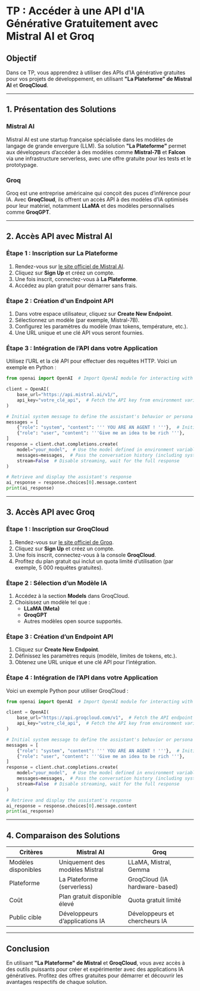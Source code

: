 # TP : Accéder à une API d'IA Générative Gratuitement avec Mistral AI et Groq

## **Objectif**
Dans ce TP, vous apprendrez à utiliser des APIs d’IA générative gratuites pour vos projets de développement, en utilisant **"La Plateforme" de Mistral AI** et **GroqCloud**.

---

## **1. Présentation des Solutions**

### **Mistral AI**
Mistral AI est une startup française spécialisée dans les modèles de langage de grande envergure (LLM). Sa solution **"La Plateforme"** permet aux développeurs d’accéder à des modèles comme **Mistral-7B** et **Falcon** via une infrastructure serverless, avec une offre gratuite pour les tests et le prototypage.

### **Groq**
Groq est une entreprise américaine qui conçoit des puces d’inférence pour IA. Avec **GroqCloud**, ils offrent un accès API à des modèles d’IA optimisés pour leur matériel, notamment **LLaMA** et des modèles personnalisés comme **GroqGPT**.

---

## **2. Accès API avec Mistral AI**

### **Étape 1 : Inscription sur La Plateforme**
1. Rendez-vous sur [le site officiel de Mistral AI](https://mistral.ai).
2. Cliquez sur **Sign Up** et créez un compte.
3. Une fois inscrit, connectez-vous à **La Plateforme**.
4. Accédez au plan gratuit pour démarrer sans frais.

### **Étape 2 : Création d'un Endpoint API**
1. Dans votre espace utilisateur, cliquez sur **Create New Endpoint**.
2. Sélectionnez un modèle (par exemple, Mistral-7B).
3. Configurez les paramètres du modèle (max tokens, température, etc.).
4. Une URL unique et une clé API vous seront fournies.

### **Étape 3 : Intégration de l’API dans votre Application**
Utilisez l’URL et la clé API pour effectuer des requêtes HTTP. Voici un exemple en Python :

```python
from openai import OpenAI  # Import OpenAI module for interacting with the OpenAI API

client = OpenAI(
    base_url="https://api.mistral.ai/v1/",  
    api_key="votre_clé_api",  # Fetch the API key from environment variables
)

# Initial system message to define the assistant's behavior or persona
messages = [
    {"role": "system", "content": ''' YOU ARE AN AGENT ! '''},  # Initial instruction for the AI system
    {"role": "user", "content": '''Give me an idea to be rich '''}, 
]
response = client.chat.completions.create(
    model="your_model",  # Use the model defined in environment variables
    messages=messages,  # Pass the conversation history (including system and user messages)
    stream=False  # Disable streaming, wait for the full response
)

# Retrieve and display the assistant's response
ai_response = response.choices[0].message.content
print(ai_response)
```

---

## **3. Accès API avec Groq**

### **Étape 1 : Inscription sur GroqCloud**
1. Rendez-vous sur [le site officiel de Groq](https://groq.com).
2. Cliquez sur **Sign Up** et créez un compte.
3. Une fois inscrit, connectez-vous à la console **GroqCloud**.
4. Profitez du plan gratuit qui inclut un quota limité d’utilisation (par exemple, 5 000 requêtes gratuites).

### **Étape 2 : Sélection d’un Modèle IA**
1. Accédez à la section **Models** dans GroqCloud.
2. Choisissez un modèle tel que :
   - **LLaMA (Meta)**
   - **GroqGPT**
   - Autres modèles open source supportés.

### **Étape 3 : Création d’un Endpoint API**
1. Cliquez sur **Create New Endpoint**.
2. Définissez les paramètres requis (modèle, limites de tokens, etc.).
3. Obtenez une URL unique et une clé API pour l’intégration.

### **Étape 4 : Intégration de l’API dans votre Application**
Voici un exemple Python pour utiliser GroqCloud :

```python
from openai import OpenAI  # Import OpenAI module for interacting with the OpenAI API

client = OpenAI(
    base_url="https://api.groqcloud.com/v1",  # Fetch the API endpoint from environment variables
    api_key="votre_clé_api",  # Fetch the API key from environment variables
)

# Initial system message to define the assistant's behavior or persona
messages = [
    {"role": "system", "content": ''' YOU ARE AN AGENT ! '''},  # Initial instruction for the AI system
    {"role": "user", "content": '''Give me an idea to be rich '''}, 
]
response = client.chat.completions.create(
    model="your_model",  # Use the model defined in environment variables
    messages=messages,  # Pass the conversation history (including system and user messages)
    stream=False  # Disable streaming, wait for the full response
)

# Retrieve and display the assistant's response
ai_response = response.choices[0].message.content
print(ai_response)
```

---

## **4. Comparaison des Solutions**

| **Critères**        | **Mistral AI**                     | **Groq**                           |
|---------------------|------------------------------------|------------------------------------|
| Modèles disponibles | Uniquement des modèles Mistral          | LLaMA, Mistral, Gemma |
| Plateforme          | La Plateforme (serverless)        | GroqCloud (IA hardware-based)     |
| Coût                | Plan gratuit disponible élevé           | Quota gratuit limité              |
| Public cible        | Développeurs d’applications IA    | Développeurs et chercheurs IA     |

---

## **Conclusion**
En utilisant **"La Plateforme" de Mistral** et **GroqCloud**, vous avez accès à des outils puissants pour créer et expérimenter avec des applications IA génératives. Profitez des offres gratuites pour démarrer et découvrir les avantages respectifs de chaque solution.

